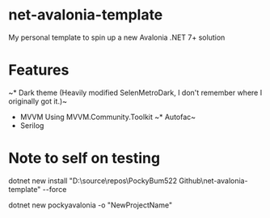 # net-avalonia-template 
My personal template to spin up a new Avalonia .NET 7+ solution

# Features
~* Dark theme (Heavily modified SelenMetroDark, I don't remember where I originally got it.)~
* MVVM Using MVVM.Community.Toolkit
~* Autofac~
* Serilog

# Note to self on testing

dotnet new install "D:\source\repos\PockyBum522 Github\net-avalonia-template" --force

dotnet new pockyavalonia -o "NewProjectName"
